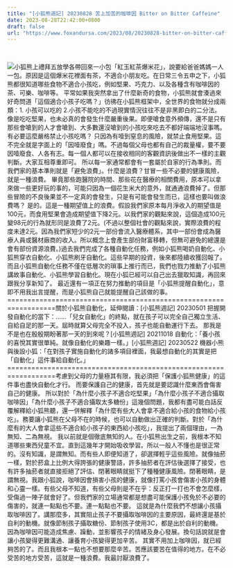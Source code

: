 ```yaml
---
title: "[小狐熊週記] 20230828 苦上加苦的咖啡因 Bitter on Bitter Caffeine"
date: 2023-08-28T22:42:00+0800
draft: false
url: "https://www.foxandursa.com/2023/08/20230828-bitter-on-bitter-caffeine.html"
---
```


 

![]($https://blogger.googleusercontent.com/img/b/R29vZ2xl/AVvXsEiOIzh8_-o0ppLhXgxO4M2IQ34TnNr05RpsbSNSXgwo0ROgVYVBvMGiuzLIMhwS02qDZfkwgcIHklQwGO8mqW_Pe64Uhwd3dKhT6YlJwjHaKenglGz8DNsI_ii6GnKe_MyZIJOOqHUMwouIJBs08qYrESML0f_tXZC4o7NJkrVeofsIum65Bhxb0fCeka8/s320/PXL_20230827_054208928.jpg)小狐熊上禮拜五放學各帶回來一小包「紅玉紅茶爆米花」，說要給爸爸媽媽一人一包。原因是這個爆米花裡面有茶，不適合小朋友吃。在日常三令五申之下，小狐熊都很知道哪些食物不適合小孩吃，例如堅果、巧克力、以及各種含有咖啡因的茶、可樂、咖啡等。 平常如果我突然拿出了什麼新奇的食物，小狐熊就會湊過來好奇問道「這個適合小孩子吃嗎？」彷彿在小狐熊框架中，全世界的食物就分成兩類：1. 小孩可以吃的 2.小孩不能吃的不過現實情況往往不是非黑即白的二分法。 像是吃吃堅果，也未必真的會發生什麼嚴重後果。即便嗆食意外頻傳，還不是只有那些會嗆到的人才會嗆到、大多數還沒嗆到的小孩吃來吃去不都好端端地沒事嗎。有必要這麼嚴格禁止小孩吃嗎？ 只因為有噎到窒息的風險，就禁止食用堅果。這不完全就是字面上的「因噎廢食」嗎。不過每個父母也都有自己的裁量權，要不要因噎廢食、人各有志。每一個人都可以在接收相同的客觀資訊後做出不一樣的主觀判斷。大家互相尊重即可。 所以每一家通常都會有一套屬於自家的行為準則。而我們家的基本準則就是「避免浪費」。什麼是浪費？甘冒一些不必要的健康風險，就是一種浪費。 畢竟那些跑醫院的時間、那些花在醫療的相關費用，原本可以拿來做一些更好玩的事的，可能只因為一個花生米大的意外，就通通浪費掉了。但那些冒險的不良後果並不一定真的會發生，只是有可能會發生而已，這樣也要叫做浪費嗎？
是的。這是一種期望值上的浪費。假設我們家原本每月淨收入的期望值是100元，而食用堅果會造成期望值下降2元。以我們家的觀點來說，這個造成100元變98元的行為就形同是浪費了2元。(不過以整個社會的觀點來說，實際浪費的程度未達2元。因為我們家短少的2元一部份會流入醫療體系，其中一部份會成為醫療人員或醫材廠商的收入。所以概念上會產生部份財富移轉，但無可避免的總還是會有部份資源浪費。)過去我們完成了各種自動化任務，例如小狐熊喝奶自動化、小狐熊穿衣自動化、小狐熊刷牙自動化。這些早期的投資，後來都陸續收獲回報了。
而且小狐熊自動化任務不僅在低層次的瑣事上推行而已，我們也戮力推動了小狐熊講故事自動化、小狐熊學習自動化。現在小狐已經可以自己出去獵取知識，再回來跟我分享新知了。
最近還有一項正在努力推動的項目是「小狐熊提醒自動化」，意即不用我出言提醒，而是小狐熊自己就能提醒自己該做的事。==================================================================關於小狐熊自動化，延伸閱讀：[小狐熊週記] 20230501 把握開發自動化的當下：……「兒女自動化」的終點，就在孩子可以完全自己獨立生活、自給自足的那一天。屆時就算父母完全不投入，孩子也能自動運行下去。 那我是不是也在殷殷期盼著那一天的到來呢？[小狐熊週記] 20211018 自動化：「養小孩的喜悅其實很單純。就像自動化的樂趣一樣。」[小狐熊週記] 20230522 機器小熊與後設小狐：「在對孩子實施自動化的諸多項目裡面，我最想自動化的其實是把「自動化」這件事給自動化。」==================================================================考慮到父母的力量極其有限，我必須把「保護小狐熊健康」的這件事也盡快自動化才行。 而要保護自己的健康，首先就是要認識什麼東西會傷害自己的健康。 所以對於「為什麼小孩子不適合吃堅果」「為什麼小孩子不適合攝取咖啡因」「為什麼小孩子不適合攝取太多糖份」這幾個問題，我都有盡可能白話反覆解釋給小狐熊聽，還一併解釋「為什麼有些大人會拿不適合給小孩的食物給小孩吃」。務要讓小狐熊在父母不在的時候，也可以自動做出正確的判斷。對於「為什麼有的大人會拿這些不適合給小孩子的東西給小孩吃」，我提出了兩個理由，一為無知、二為無視。 我以前就是個徹底無知的人。在小狐熊出生之前，我根本不知道哪些東西兒童不宜。直到這幾年才開始吸收學習。所以一般人不懂也是很正常的。沒有知識，是謂無知。而有些人即便知道了，卻選擇輕乎這些風險。就像抽菸一樣，對於菸盒上比例大得誇張的健康警語，許多抽菸者在評估後選擇了接受，也有許多抽菸者就直接拒絕了評估、閉著眼睛就挺下了種種健康風險。閉著眼睛，是謂無視。我跟小狐說，咖啡因會損害小孩的健康，就像打罵小孩會傷害小孩的身體和心靈一樣。有些父母不知道，有些父母則是不在乎：反正打一打也不會怎麼樣，受傷過一陣子就會好了。但我們家的立場通常都是想盡可能保護小孩免於不必要的傷害的，就連一點點也不要。連一點點也不要。
這就是為什麼我們不想讓小孩攝取咖啡因了。講那麼多，其實阻止孩子不要攝取咖啡因的主要原因，最終還是基於自利的動機。就像節制孩子攝取糖份、節制孩子使用3C，都是出於自利的動機。因為咖啡因可能造成焦慮、躁動，並影響孩子的情緒及身心發展。換句話說就是會讓小孩變得更難溝通、讓養育小孩變得更加辛苦。
其實不用加上咖啡因，就已經夠苦的了。而且我根本一點也不想要那麼辛苦。苦應該要苦在值得的地方。在不必受苦的地方受苦，這就是一種浪費。我最討厭浪費了。

